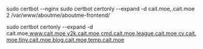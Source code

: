 sudo certbot --nginx
sudo certbot certonly --expand -d cait.moe,<subdomain>.cait.moe
2
/var/www/aboutme/aboutme-frontend/<subdomain>

sudo certbot certonly --expand -d cait.moe,www.cait.moe,y2k.cait.moe,cmd.cait.moe,league.cait.moe,cv.cait.moe,tiny.cait.moe,blog.cait.moe,temp.cait.moe